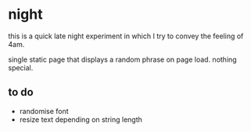 # night

this is a quick late night experiment in which I try to convey the feeling of 4am.

single static page that displays a random phrase on page load. nothing special.

## to do

- randomise font
- resize text depending on string length